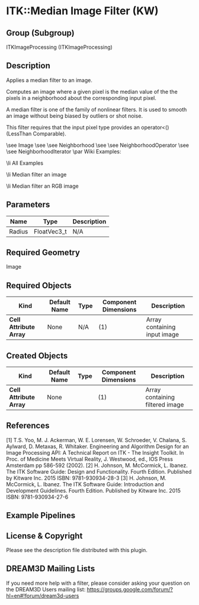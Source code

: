 ITK::Median Image Filter (KW) 
==============

## Group (Subgroup) ##

ITKImageProcessing (ITKImageProcessing)

## Description ##

Applies a median filter to an image.

Computes an image where a given pixel is the median value of the the pixels in a neighborhood about the corresponding input pixel.

A median filter is one of the family of nonlinear filters. It is used to smooth an image without being biased by outliers or shot noise.

This filter requires that the input pixel type provides an operator<() (LessThan Comparable).

\see Image 
\see 
\see Neighborhood 
\see 
\see NeighborhoodOperator 
\see 
\see NeighborhoodIterator 
\par Wiki Examples:

\li All Examples 

\li Median filter an image 

\li Median filter an RGB image

## Parameters ##

| Name | Type | Description |
|------|------|-------------|
| Radius | FloatVec3_t| N/A |


## Required Geometry ##

Image

## Required Objects ##

| Kind | Default Name | Type | Component Dimensions | Description |
|------|--------------|------|----------------------|-------------|
| **Cell Attribute Array** | None | N/A | (1)  | Array containing input image

## Created Objects ##

| Kind | Default Name | Type | Component Dimensions | Description |
|------|--------------|------|----------------------|-------------|
| **Cell Attribute Array** | None |  | (1)  | Array containing filtered image

## References ##

[1] T.S. Yoo, M. J. Ackerman, W. E. Lorensen, W. Schroeder, V. Chalana, S. Aylward, D. Metaxas, R. Whitaker. Engineering and Algorithm Design for an Image Processing API: A Technical Report on ITK - The Insight Toolkit. In Proc. of Medicine Meets Virtual Reality, J. Westwood, ed., IOS Press Amsterdam pp 586-592 (2002). 
[2] H. Johnson, M. McCormick, L. Ibanez. The ITK Software Guide: Design and Functionality. Fourth Edition. Published by Kitware Inc. 2015 ISBN: 9781-930934-28-3
[3] H. Johnson, M. McCormick, L. Ibanez. The ITK Software Guide: Introduction and Development Guidelines. Fourth Edition. Published by Kitware Inc. 2015 ISBN: 9781-930934-27-6

## Example Pipelines ##



## License & Copyright ##

Please see the description file distributed with this plugin.

## DREAM3D Mailing Lists ##

If you need more help with a filter, please consider asking your question on the DREAM3D Users mailing list:
https://groups.google.com/forum/?hl=en#!forum/dream3d-users
